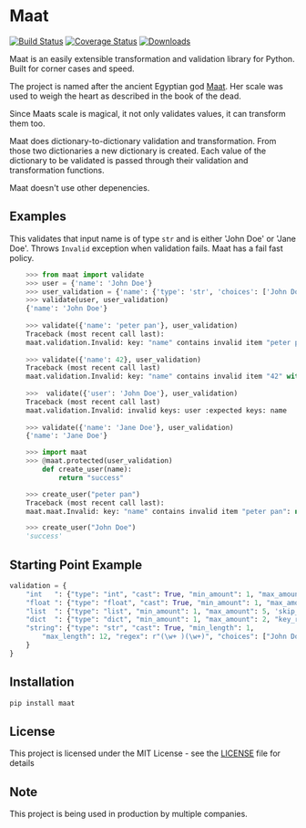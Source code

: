 # Maat
[![Build Status](https://travis-ci.com/Attumm/Maat.svg?branch=main)](https://travis-ci.com/Attumm/Maat)
[![Coverage Status](https://coveralls.io/repos/github/Attumm/Maat/badge.svg)](https://coveralls.io/github/Attumm/Maat)
[![Downloads](https://pepy.tech/badge/maat/week)](https://pepy.tech/project/maat)

Maat is an easily extensible transformation and validation library for Python.
Built for corner cases and speed.

The project is named after the ancient Egyptian god [Maat](https://en.wikipedia.org/wiki/Maat).
Her scale was used to weigh the heart as described in the book of the dead.

Since Maats scale is magical, it not only validates values, it can transform them too.

Maat does dictionary-to-dictionary validation and transformation.
From those two dictionaries a new dictionary is created.
Each value of the dictionary to be validated is passed through their validation and transformation functions.

Maat doesn't use other depenencies.

## Examples

This validates that input name is of type `str` and is either 'John Doe' or 'Jane Doe'.
Throws `Invalid` exception when validation fails. Maat has a fail fast policy.

```python
    >>> from maat import validate
    >>> user = {'name': 'John Doe'}
    >>> user_validation = {'name': {'type': 'str', 'choices': ['John Doe', 'Jane Doe']}}
    >>> validate(user, user_validation)
    {'name': 'John Doe'}
    
    >>> validate({'name': 'peter pan'}, user_validation)
    Traceback (most recent call last):
    maat.validation.Invalid: key: "name" contains invalid item "peter pan": not in valid choices ['John Doe', 'Jane Doe']
    
    >>> validate({'name': 42}, user_validation)
    Traceback (most recent call last)
    maat.validation.Invalid: key: "name" contains invalid item "42" with type "int": not of type string
    
    >>>  validate({'user': 'John Doe'}, user_validation)
    Traceback (most recent call last)
    maat.validation.Invalid: invalid keys: user :expected keys: name
    
    >>> validate({'name': 'Jane Doe'}, user_validation)
    {'name': 'Jane Doe'}

    >>> import maat
    >>> @maat.protected(user_validation)
        def create_user(name):
            return "success"

    >>> create_user("peter pan")
    Traceback (most recent call last):
    maat.maat.Invalid: key: "name" contains invalid item "peter pan": not in valid choices ['John Doe', 'Jane Doe']

    >>> create_user("John Doe")
    'success'
```

## Starting Point Example
```python
validation = {
    "int   ": {"type": "int", "cast": True, "min_amount": 1, "max_amount": 150},
    "float ": {"type": "float", "cast": True, "min_amount": 1, "max_amount": 150},
    "list  ": {"type": "list", "min_amount": 1, "max_amount": 5, 'skip_failed': True},
    "dict  ": {"type": "dict", "min_amount": 1, "max_amount": 2, "key_regex": r"(\w+)"},
    "string": {"type": "str", "cast": True, "min_length": 1,
        "max_length": 12, "regex": r"(\w+ )(\w+)", "choices": ["John Doe", "Jane Doe"]
    }
}
```

## Installation
```sh
pip install maat
```

## License

This project is licensed under the MIT License - see the [LICENSE](LICENSE) file for details

## Note
This project is being used in production by multiple companies.
